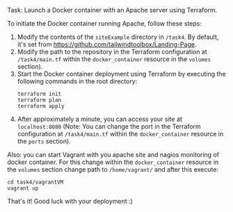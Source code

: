 Task: Launch a Docker container with an Apache server using Terraform.

To initiate the Docker container running Apache, follow these steps:

1. Modify the contents of the `siteExample` directory in `/task4`. By default, it's set from https://github.com/tailwindtoolbox/Landing-Page.
2. Modify the path to the repository in the Terraform configuration at `/task4/main.tf` within the `docker_container` resource in the `volumes` section).
3. Start the Docker container deployment using Terraform by executing the following commands in the root directory:
    ```
    terraform init
    terraform plan
    terraform apply
    ```
4. After approximately a minute, you can access your site at `localhost:8080` (Note: You can change the port in the Terraform configuration at `/task4/main.tf` within the `docker_container` resource in the `ports` section).

Also: you can start Vagrant with you apache site and nagios monitoring of docker container. For this change  within the `docker_container` resource in the `volumes` section change path to `/home/vagrant/` and after this execute:
 ```
 cd task4/vagrantVM
 vagrant up
  ```

That's it! Good luck with your deployment :)